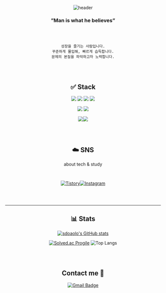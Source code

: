 


<div align="center">



![header](https://capsule-render.vercel.app/api?type=waving&color=gradient&height=200&text=Kang%20Ji-Eun&fontSize=50&fontColor=FFFFFF&fontAlignY=35&animation=twinkling)


### ”Man is what he believes”

<br><br>

```text
성장을 즐기는 사람입니다.
꾸준하게 몰입해, 빠르게 습득합니다.
문제의 본질을 파악하고자 노력합니다.
```

<br><br>



## ✅ Stack 

<img src="https://img.shields.io/badge/JAVA-007396?style=for-the-badge&logo=java&logoColor=white"> <img src="https://img.shields.io/badge/Spring-6DB33F?style=for-the-badge&logo=Spring&logoColor=white"> <img src="https://img.shields.io/badge/MySQL-4479A1?style=for-the-badge&logo=MySQL&logoColor=white"> <img src="https://img.shields.io/badge/JPA-6DB33F?style=for-the-badge&logo=JPA&logoColor=white"> 

<img src="https://img.shields.io/badge/Python-3776AB?style=for-the-badge&logo=Python&logoColor=white"> <img src="https://img.shields.io/badge/HTML-E34F26?style=for-the-badge&logo=HTML5&logoColor=white">

<img src="https://img.shields.io/badge/github-181717?style=for-the-badge&logo=github&logoColor=white"><img src="https://img.shields.io/badge/aws-232F3E?style=for-the-badge&logo=aws&logoColor=white">

<br><br>

## ☁️ SNS 
about tech & study

<br>

[![Tistory](https://img.shields.io/badge/Tistory-000000?style=for-the-badge&logo=Blogger&logoColor=white)](https://jie0025.tistory.com/)[![Instagram](https://img.shields.io/badge/instagram-E4405F?style=for-the-badge&logo=Instagram&logoColor=white)](https://www.instagram.com/stdjie_/)


<br><br>


---- 

## 📊 Stats 
[![sdoaolo's GitHub stats](https://github-readme-stats.vercel.app/api?username=sdoaolo&show_icons=true&&theme=dracula&count_private=true)](https://github.com/sdoaolo/github-readme-stats) 

[![Solved.ac Progile](http://mazassumnida.wtf/api/generate_badge?boj=kangjieun12)](https://solved.ac/kangjieun12) ![Top Langs](https://github-readme-stats.vercel.app/api/top-langs/?username=sdoaolo&layout=compact&hide=csharp)


<br><br>



## Contact me 📩
[![Gmail Badge](https://img.shields.io/badge/Gmail-d14836?style=flat-square&logo=Gmail&logoColor=white&link=mailto:kangjieun990901@gmail.com)](mailto:kangjieun990901@gmail.com)



</div>
